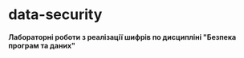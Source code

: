 # data-security

<h4>Лабораторні роботи з реалізації шифрів по дисципліні "Безпека програм та даних"</h4>
